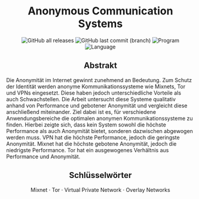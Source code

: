 <h1 align=center>Anonymous Communication Systems</h1>

<p align=center>
    <img alt="GitHub all releases" src="https://img.shields.io/github/v/tag/Kiyotoko/anonymous-communication-systems">
    <img alt="GitHub last commit (branch)" src="https://img.shields.io/github/last-commit/Kiyotoko/anonymous-communication-systems/master">
    <img alt="Program" src="https://img.shields.io/badge/written_in-LaTeX-blue">
    <img alt="Language" src="https://img.shields.io/badge/language-Deutsch-crimson">
</p>

<h2 align=center>Abstrakt</h2>

Die Anonymität im Internet gewinnt zunehmend an Bedeutung. Zum Schutz der Identität werden anonyme Kommunikationssysteme wie Mixnets, Tor und VPNs eingesetzt. Diese haben jedoch unterschiedliche Vorteile als auch Schwachstellen. Die Arbeit untersucht diese Systeme qualitativ anhand von Performance und gebotener Anonymität und vergleicht diese anschließend miteinander. Ziel dabei ist es, für verschiedene Anwendungsbereiche die optimalen anonymen Kommunikationssysteme zu finden. Hierbei zeigte sich, dass kein System sowohl die höchste Performance als auch Anonymität bietet, sonderen dazwischen abgewogen werden muss. VPN hat die höchste Performance, jedoch die geringste Anonymität. Mixnet hat die höchste gebotene Anonymität, jedoch die niedrigste Performance. Tor hat ein ausgewogenes Verhältnis aus Performance und Anonymität.

<h2 align=center>Schlüsselwörter</h2>

<p align=center>
    Mixnet · Tor · Virtual Private Network · Overlay Networks
</p>